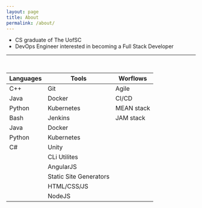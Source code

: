 ```yaml
---
layout: page
title: About
permalink: /about/
---
```

- CS graduate of The UofSC
- DevOps Engineer interested in becoming a Full Stack Developer

---

<br>

|Languages |Tools       |Worflows |
|----------|------------|-------|
|C++       |Git         |Agile  |
|Java      |Docker      |CI/CD  |
|Python    |Kubernetes  |MEAN stack       |
|Bash      |Jenkins     |JAM stack       |
|Java      |Docker      |       |
|Python    |Kubernetes  |       |
|C#        |Unity       |       |
|          |CLi Utilites|       |
|          |AngularJS   |       |
|          |Static Site Generators|
|          |HTML/CSS/JS |       |
|          |NodeJS      |       |
